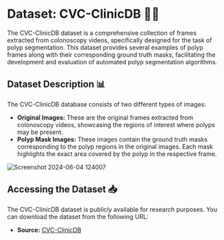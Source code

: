 # Dataset: CVC-ClinicDB 🏥🔬

The CVC-ClinicDB dataset is a comprehensive collection of frames extracted from colonoscopy videos, specifically designed for the task of polyp segmentation. This dataset provides several examples of polyp frames along with their corresponding ground truth masks, facilitating the development and evaluation of automated polyp segmentation algorithms.

## Dataset Description 📊

The CVC-ClinicDB database consists of two different types of images:

- **Original Images:** These are the original frames extracted from colonoscopy videos, showcasing the regions of interest where polyps may be present.
- **Polyp Mask Images:** These images contain the ground truth masks corresponding to the polyp regions in the original images. Each mask highlights the exact area covered by the polyp in the respective frame.

![Screenshot 2024-06-04 124007](https://github.com/Kaushal-11/DL-Simplified/assets/121329391/3f327ee2-b952-45b0-9383-3a672c9b1114)


## Accessing the Dataset 📥

The CVC-ClinicDB dataset is publicly available for research purposes. You can download the dataset from the following URL:
- **Source:** [CVC-ClinicDB](https://polyp.grand-challenge.org/CVCClinicDB/)

